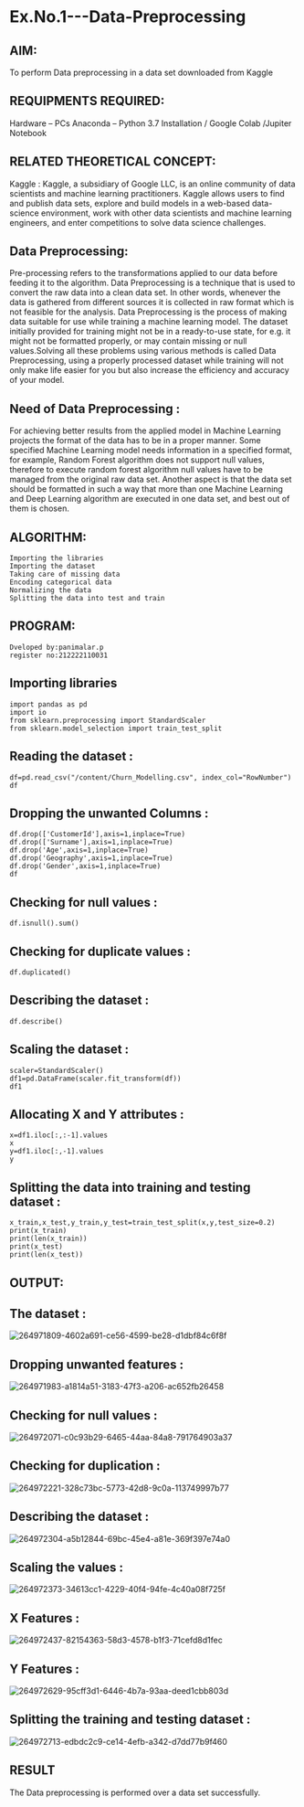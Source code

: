 # Ex.No.1---Data-Preprocessing
## AIM:

To perform Data preprocessing in a data set downloaded from Kaggle

## REQUIPMENTS REQUIRED:
Hardware – PCs
Anaconda – Python 3.7 Installation / Google Colab /Jupiter Notebook

## RELATED THEORETICAL CONCEPT:

Kaggle :
Kaggle, a subsidiary of Google LLC, is an online community of data scientists and machine learning practitioners. Kaggle allows users to find and publish data sets, explore and build models in a web-based data-science environment, work with other data scientists and machine learning engineers, and enter competitions to solve data science challenges.

## Data Preprocessing:

Pre-processing refers to the transformations applied to our data before feeding it to the algorithm. Data Preprocessing is a technique that is used to convert the raw data into a clean data set. In other words, whenever the data is gathered from different sources it is collected in raw format which is not feasible for the analysis.
Data Preprocessing is the process of making data suitable for use while training a machine learning model. The dataset initially provided for training might not be in a ready-to-use state, for e.g. it might not be formatted properly, or may contain missing or null values.Solving all these problems using various methods is called Data Preprocessing, using a properly processed dataset while training will not only make life easier for you but also increase the efficiency and accuracy of your model.

## Need of Data Preprocessing :

For achieving better results from the applied model in Machine Learning projects the format of the data has to be in a proper manner. Some specified Machine Learning model needs information in a specified format, for example, Random Forest algorithm does not support null values, therefore to execute random forest algorithm null values have to be managed from the original raw data set.
Another aspect is that the data set should be formatted in such a way that more than one Machine Learning and Deep Learning algorithm are executed in one data set, and best out of them is chosen.


## ALGORITHM:
```
Importing the libraries
Importing the dataset
Taking care of missing data
Encoding categorical data
Normalizing the data
Splitting the data into test and train
```
## PROGRAM:
```
Dveloped by:panimalar.p
register no:212222110031
```
## Importing libraries
```
import pandas as pd
import io
from sklearn.preprocessing import StandardScaler
from sklearn.model_selection import train_test_split
```
## Reading the dataset :
```
df=pd.read_csv("/content/Churn_Modelling.csv", index_col="RowNumber")
df
```
## Dropping the unwanted Columns :
```
df.drop(['CustomerId'],axis=1,inplace=True)
df.drop(['Surname'],axis=1,inplace=True)
df.drop('Age',axis=1,inplace=True)
df.drop('Geography',axis=1,inplace=True)
df.drop('Gender',axis=1,inplace=True)
df
```
## Checking for null values :
```
df.isnull().sum()
```
## Checking for duplicate values :
```
df.duplicated()
```
## Describing the dataset :
```
df.describe()
```
## Scaling the dataset :
```
scaler=StandardScaler()
df1=pd.DataFrame(scaler.fit_transform(df))
df1
```
## Allocating X and Y attributes :
```
x=df1.iloc[:,:-1].values
x
y=df1.iloc[:,-1].values
y
```
## Splitting the data into training and testing dataset :
```
x_train,x_test,y_train,y_test=train_test_split(x,y,test_size=0.2)
print(x_train)
print(len(x_train))
print(x_test)
print(len(x_test))
```
## OUTPUT:

## The dataset :
![264971809-4602a691-ce56-4599-be28-d1dbf84c6f8f](https://github.com/panimalarponnurangam/Ex.No.1---Data-Preprocessing/assets/121490826/0660b3fd-6b87-48f7-b2f9-34712ef4856e)

## Dropping unwanted features :
![264971983-a1814a51-3183-47f3-a206-ac652fb26458](https://github.com/panimalarponnurangam/Ex.No.1---Data-Preprocessing/assets/121490826/6fdfc3c8-2043-4d10-a93c-9fe15f842f3f)

## Checking for null values :
![264972071-c0c93b29-6465-44aa-84a8-791764903a37](https://github.com/panimalarponnurangam/Ex.No.1---Data-Preprocessing/assets/121490826/57bffd5f-b212-482b-8290-2c0de9f4c83d)

## Checking for duplication :
![264972221-328c73bc-5773-42d8-9c0a-113749997b77](https://github.com/panimalarponnurangam/Ex.No.1---Data-Preprocessing/assets/121490826/5b8a9aa5-d88a-45d9-a2d9-d0bed24c97b2)

## Describing the dataset :
![264972304-a5b12844-69bc-45e4-a81e-369f397e74a0](https://github.com/panimalarponnurangam/Ex.No.1---Data-Preprocessing/assets/121490826/699affbc-db6d-49f4-b4f4-d5b88a5b12d6)

## Scaling the values :
![264972373-34613cc1-4229-40f4-94fe-4c40a08f725f](https://github.com/panimalarponnurangam/Ex.No.1---Data-Preprocessing/assets/121490826/9940cba7-11df-4ab5-bc2e-848a97fc179f)

## X Features :
![264972437-82154363-58d3-4578-b1f3-71cefd8d1fec](https://github.com/panimalarponnurangam/Ex.No.1---Data-Preprocessing/assets/121490826/7de2666c-ab5c-4b2c-a2ce-d984de6bbcc9)

## Y Features :
![264972629-95cff3d1-6446-4b7a-93aa-deed1cbb803d](https://github.com/panimalarponnurangam/Ex.No.1---Data-Preprocessing/assets/121490826/af081e1b-0f2f-4f3f-9c9a-d40949adb4f6)

## Splitting the training and testing dataset :
![264972713-edbdc2c9-ce14-4efb-a342-d7dd77b9f460](https://github.com/panimalarponnurangam/Ex.No.1---Data-Preprocessing/assets/121490826/6861b340-4607-48d2-8331-83c9d8df40aa)


## RESULT
The Data preprocessing is performed over a data set successfully.
